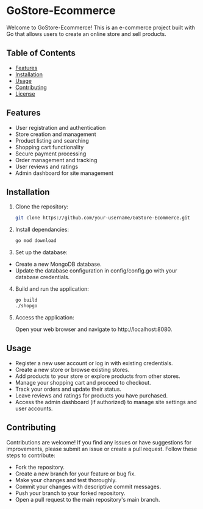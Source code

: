 # GoStore-Ecommerce

Welcome to GoStore-Ecommerce! This is an e-commerce project built with Go that allows users to create an online store and sell products. 

## Table of Contents
- [Features](#features)
- [Installation](#installation)
- [Usage](#usage)
- [Contributing](#contributing)
- [License](#license)

## Features

- User registration and authentication
- Store creation and management
- Product listing and searching
- Shopping cart functionality
- Secure payment processing
- Order management and tracking
- User reviews and ratings
- Admin dashboard for site management

## Installation

1. Clone the repository:

   ```bash
   git clone https://github.com/your-username/GoStore-Ecommerce.git
   
2. Install dependancies:
    ```bash
    go mod download
    ```
    
3. Set up the database:

  - Create a new MongoDB database.
  - Update the database configuration in config/config.go with your database credentials.
  
4. Build and run the application:

    ```bash
    go build
    ./shopgo
    ```
    
5. Access the application:

      Open your web browser and navigate to http://localhost:8080.
      
      
## Usage

   - Register a new user account or log in with existing credentials.
   - Create a new store or browse existing stores.
   - Add products to your store or explore products from other stores.
   - Manage your shopping cart and proceed to checkout.
   - Track your orders and update their status.
   - Leave reviews and ratings for products you have purchased.
   - Access the admin dashboard (if authorized) to manage site settings and user accounts.

## Contributing
Contributions are welcome! If you find any issues or have suggestions for improvements, please submit an issue or create a pull request. Follow these steps to contribute:

   - Fork the repository.
   - Create a new branch for your feature or bug fix.
   - Make your changes and test thoroughly.
   - Commit your changes with descriptive commit messages.
   - Push your branch to your forked repository.
   - Open a pull request to the main repository's main branch.

